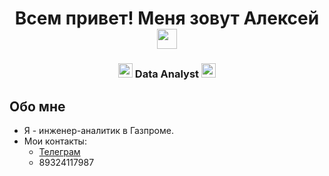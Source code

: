 <h1 align="center"> Всем привет! Меня зовут Алексей
<img src="https://github.com/blackcater/blackcater/raw/main/images/Hi.gif" height="32"/></h1>
<h3 align="center"> <img src="https://em-content.zobj.net/source/apple/391/sparkles_2728.png" height="23"/> Data Analyst <img src="https://em-content.zobj.net/source/apple/391/sparkles_2728.png" height="23"/> </h3>

## Обо мне
- Я - инженер-аналитик в Газпроме.
- Мои контакты:
    - [Телеграм](https://t.me/Alexeev_aleksei)
    - 89324117987
